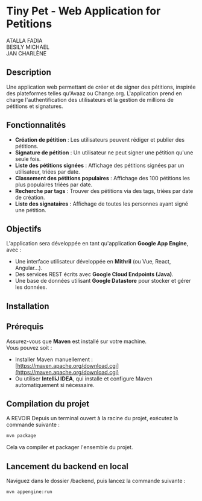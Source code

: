 # Tiny Pet - Web Application for Petitions 
ATALLA FADIA  
BESILY MICHAEL  
JAN CHARLÈNE  

## Description
Une application web permettant de créer et de signer des pétitions, inspirée des plateformes telles qu'Avaaz ou Change.org. L'application prend en charge l'authentification des utilisateurs et la gestion de millions de pétitions et signatures.

## Fonctionnalités
- **Création de pétition** : Les utilisateurs peuvent rédiger et publier des pétitions.
- **Signature de pétition** : Un utilisateur ne peut signer une pétition qu'une seule fois.
- **Liste des pétitions signées** : Affichage des pétitions signées par un utilisateur, triées par date.
- **Classement des pétitions populaires** : Affichage des 100 pétitions les plus populaires triées par date.
- **Recherche par tags** : Trouver des pétitions via des tags, triées par date de création.
- **Liste des signataires** : Affichage de toutes les personnes ayant signé une pétition.

## Objectifs
L'application sera développée en tant qu'application **Google App Engine**, avec :
- Une interface utilisateur développée en **Mithril** (ou Vue, React, Angular…).
- Des services REST écrits avec **Google Cloud Endpoints (Java)**.
- Une base de données utilisant **Google Datastore** pour stocker et gérer les données.

## Installation

## Prérequis

Assurez-vous que **Maven** est installé sur votre machine.  
Vous pouvez soit :

- Installer Maven manuellement : [https://maven.apache.org/download.cgi](https://maven.apache.org/download.cgi)
- Ou utiliser **IntelliJ IDEA**, qui installe et configure Maven automatiquement si nécessaire.

## Compilation du projet


A REVOIR
Depuis un terminal ouvert à la racine du projet, exécutez la commande suivante :

```bash
mvn package
```

Cela va compiler et packager l'ensemble du projet.

## Lancement du backend en local

Naviguez dans le dossier /backend, puis lancez la commande suivante :

```bash
mvn appengine:run
```
